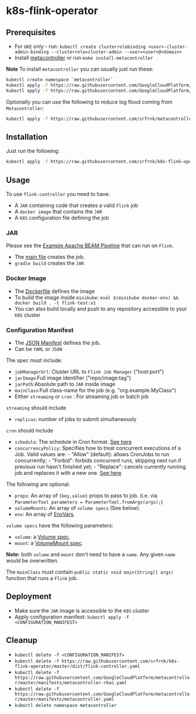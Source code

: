 # k8s-flink-operator

## Prerequisites

* For `GKE` only - run: `kubectl create clusterrolebinding <user>-cluster-admin-binding --clusterrole=cluster-admin --user=<user>@<domain>`
* Install [metacontroller](https://metacontroller.app/guide/install/) or run `make install-metacontroller`

**Note** To install `metacontroller` you can usually just run these:

```bash
kubectl create namespace `metacontroller`
kubectl apply -f https://raw.githubusercontent.com/GoogleCloudPlatform/metacontroller/master/manifests/metacontroller-rbac.yaml
kubectl apply -f https://raw.githubusercontent.com/GoogleCloudPlatform/metacontroller/master/manifests/metacontroller.yaml
```

Optionally you can use the following to reduce log flood coming from `Metacontroller`:

```bash
kubectl apply -f https://raw.githubusercontent.com/srfrnk/metacontroller/master/manifests/metacontroller.yaml
```

## Installation

Just run the following:

```bash
kubectl apply -f https://raw.githubusercontent.com/srfrnk/k8s-flink-operator/master/dist/flink-controller.yaml
```

## Usage

To use `flink-controller` you need to have:

* A `JAR` containing code that creates a valid `Flink` job
* A `docker image` that contains the `JAR`
* A `K8S` configuration file defining the job

### JAR

Please see the [Example Apache BEAM Pipeline](https://github.com/srfrnk/k8s-flink-operator/tree/master/test) that can run on `Flink`.

* The [main file](https://github.com/srfrnk/k8s-flink-operator/blob/master/test/src/main/java/flink/test/App.java#L5) creates the job.
* `gradle build` creates the `JAR`

### Docker Image

* The [Dockerfile](https://github.com/srfrnk/k8s-flink-operator/blob/master/test/Dockerfile#L3) defines the image
* To build the image inside `minikube`: `eval $(minikube docker-env) && docker build . -t flink-test:v1`
* You can also build locally and push to any repository accessible to your `K8S` cluster

### Configuration Manifest

* The [JSON Manifest](https://github.com/srfrnk/k8s-flink-operator/blob/master/test/flink1job.json) defines the job.
* Can be `YAML` or `JSON`

The spec must include:

* `jobManagerUrl`: Cluster URL to `Flink Job Manager` ("host:port")
* `jarImage`:Full image identifier ("repo/image:tag")
* `jarPath`:Absolute path to `JAR` inside image
* `mainClass`:Full class-name for the job (e.g. "org.example.MyClass")
* Either `streaming` or `cron` : For streaming job or batch job

`streaming` should include

* `replicas`: number of jobs to submit simultaneously

`cron` should include

* `schedule`: The schedule in Cron format. [See here](https://en.wikipedia.org/wiki/Cron)
* `concurrencyPolicy`: Specifies how to treat concurrent executions of a Job. Valid values are: - "Allow" (default): allows CronJobs to run concurrently; - "Forbid": forbids concurrent runs, skipping next run if previous run hasn't finished yet; - "Replace": cancels currently running job and replaces it with a new one. [See here](https://kubernetes.io/docs/reference/generated/kubernetes-api/v1.14/#cronjobspec-v1beta1-batch)

The following are optional:

* `props`: An array of `{key,value}` props to pass to job. (i.e. via `ParameterTool parameters = ParameterTool.fromArgs(args);`)
* `volumeMounts`: An array of `volume specs` (See below).
* `env`: An array of [EnvVars](https://kubernetes.io/docs/reference/generated/kubernetes-api/v1.14/#envvar-v1-core).

`volume specs` have the following parameters:

* `volume`: a [Volume spec](https://kubernetes.io/docs/reference/generated/kubernetes-api/v1.14/#volume-v1-core).
* `mount`: a [VolumeMount spec](https://kubernetes.io/docs/reference/generated/kubernetes-api/v1.14/#volumemount-v1-core).

**Note:** both `volume` and `mount` don't need to have a `name`. Any given `name` would be overwritten.

The `mainClass` must contain `public static void main(String[] args)` function that runs a `Flink` job.

## Deployment

* Make sure the `JAR` image is accessible to the `K8S` cluster
* Apply configuration manifest: `kubectl apply -f <CONFIGURATION_MANIFEST>`

## Cleanup

* `kubectl delete -f <CONFIGURATION_MANIFEST>`
* `kubectl delete -f https://raw.githubusercontent.com/srfrnk/k8s-flink-operator/master/dist/flink-controller.yaml`
* `kubectl delete -f https://raw.githubusercontent.com/GoogleCloudPlatform/metacontroller/master/manifests/metacontroller-rbac.yaml`
* `kubectl delete -f https://raw.githubusercontent.com/GoogleCloudPlatform/metacontroller/master/manifests/metacontroller.yaml`
* `kubectl delete namespace metacontroller`
